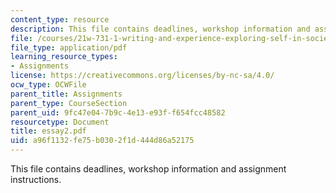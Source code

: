```yaml
---
content_type: resource
description: This file contains deadlines, workshop information and assignment instructions.
file: /courses/21w-731-1-writing-and-experience-exploring-self-in-society-spring-2004/a96f1132fe75b0302f1d444d86a52175_essay2.pdf
file_type: application/pdf
learning_resource_types:
- Assignments
license: https://creativecommons.org/licenses/by-nc-sa/4.0/
ocw_type: OCWFile
parent_title: Assignments
parent_type: CourseSection
parent_uid: 9fc47e04-7b9c-4e13-e93f-f654fcc48582
resourcetype: Document
title: essay2.pdf
uid: a96f1132-fe75-b030-2f1d-444d86a52175
---
```

This file contains deadlines, workshop information and assignment instructions.